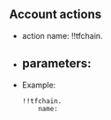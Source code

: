 ## Account actions

- action name: !!tfchain.
- parameters:
  - 

- Example:
  
  ```
  !!tfchain.
	  name: 
  ```